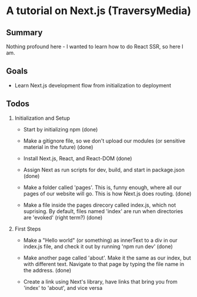 # A tutorial on Next.js (TraversyMedia)

## Summary

Nothing profound here - I wanted to learn how to do React SSR, so here I am.

## Goals

- Learn Next.js development flow from initialization to deployment

## Todos

1. Initialization and Setup

   - Start by initializing npm (done)

   - Make a gitignore file, so we don't upload our modules (or sensitive material in the future) (done)

   - Install Next.js, React, and React-DOM (done)

   - Assign Next as run scripts for dev, build, and start in package.json (done)

   - Make a folder called 'pages'. This is, funny enough, where all our pages of our website will go. This is how Next.js does routing. (done)

   - Make a file inside the pages direcory called index.js, which not suprising. By default, files named 'index' are run when directories are 'evoked' (right term?) (done)

2. First Steps

   - Make a "Hello world" (or something) as innerText to a div in our index.js file, and check it out by running 'npm run dev' (done)

   - Make another page called 'about'. Make it the same as our index, but with different text. Navigate to that page by typing the file name in the address. (done)

   - Create a link using Next's library, have links that bring you from 'index' to 'about', and vice versa
